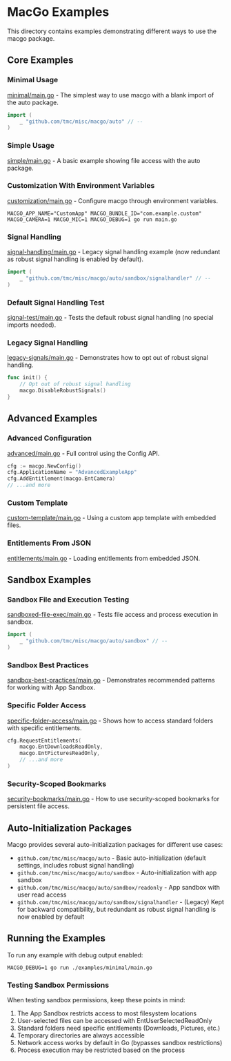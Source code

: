 # MacGo Examples

This directory contains examples demonstrating different ways to use the macgo package.

## Core Examples

### Minimal Usage
[minimal/main.go](minimal/main.go) - The simplest way to use macgo with a blank import of the auto package.

```go
import (
    _ "github.com/tmc/misc/macgo/auto" // --
)
```

### Simple Usage
[simple/main.go](simple/main.go) - A basic example showing file access with the auto package.

### Customization With Environment Variables
[customization/main.go](customization/main.go) - Configure macgo through environment variables.

```
MACGO_APP_NAME="CustomApp" MACGO_BUNDLE_ID="com.example.custom" MACGO_CAMERA=1 MACGO_MIC=1 MACGO_DEBUG=1 go run main.go
```

### Signal Handling
[signal-handling/main.go](signal-handling/main.go) - Legacy signal handling example (now redundant as robust signal handling is enabled by default).

```go
import (
    _ "github.com/tmc/misc/macgo/auto/sandbox/signalhandler" // --
)
```

### Default Signal Handling Test
[signal-test/main.go](signal-test/main.go) - Tests the default robust signal handling (no special imports needed).

### Legacy Signal Handling
[legacy-signals/main.go](legacy-signals/main.go) - Demonstrates how to opt out of robust signal handling.

```go
func init() {
    // Opt out of robust signal handling
    macgo.DisableRobustSignals()
}
```

## Advanced Examples

### Advanced Configuration
[advanced/main.go](advanced/main.go) - Full control using the Config API.

```go
cfg := macgo.NewConfig()
cfg.ApplicationName = "AdvancedExampleApp"
cfg.AddEntitlement(macgo.EntCamera)
// ...and more
```

### Custom Template
[custom-template/main.go](custom-template/main.go) - Using a custom app template with embedded files.

### Entitlements From JSON
[entitlements/main.go](entitlements/main.go) - Loading entitlements from embedded JSON.

## Sandbox Examples

### Sandbox File and Execution Testing
[sandboxed-file-exec/main.go](sandboxed-file-exec/main.go) - Tests file access and process execution in sandbox.

```go
import (
    _ "github.com/tmc/misc/macgo/auto/sandbox" // --
)
```

### Sandbox Best Practices
[sandbox-best-practices/main.go](sandbox-best-practices/main.go) - Demonstrates recommended patterns for working with App Sandbox.

### Specific Folder Access
[specific-folder-access/main.go](specific-folder-access/main.go) - Shows how to access standard folders with specific entitlements.

```go
cfg.RequestEntitlements(
    macgo.EntDownloadsReadOnly,
    macgo.EntPicturesReadOnly,
    // ...and more
)
```

### Security-Scoped Bookmarks
[security-bookmarks/main.go](security-bookmarks/main.go) - How to use security-scoped bookmarks for persistent file access.

## Auto-Initialization Packages

Macgo provides several auto-initialization packages for different use cases:

- `github.com/tmc/misc/macgo/auto` - Basic auto-initialization (default settings, includes robust signal handling)
- `github.com/tmc/misc/macgo/auto/sandbox` - Auto-initialization with app sandbox
- `github.com/tmc/misc/macgo/auto/sandbox/readonly` - App sandbox with user read access
- `github.com/tmc/misc/macgo/auto/sandbox/signalhandler` - (Legacy) Kept for backward compatibility, but redundant as robust signal handling is now enabled by default

## Running the Examples

To run any example with debug output enabled:

```
MACGO_DEBUG=1 go run ./examples/minimal/main.go
```

### Testing Sandbox Permissions

When testing sandbox permissions, keep these points in mind:

1. The App Sandbox restricts access to most filesystem locations
2. User-selected files can be accessed with EntUserSelectedReadOnly
3. Standard folders need specific entitlements (Downloads, Pictures, etc.)
4. Temporary directories are always accessible
5. Network access works by default in Go (bypasses sandbox restrictions)
6. Process execution may be restricted based on the process